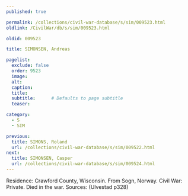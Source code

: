 ```yaml
---
published: true

permalink: /collections/civil-war-database/s/sim/009523.html
oldlink: /CivilWar/db/s/sim/009523.html

oldid: 009523

title: SIMONSEN, Andreas

pagelist:
  exclude: false
  order: 9523
  image: 
  alt:
  caption:
  title:
  subtitle:      # Defaults to page subtitle
  teaser:

category: 
  - S 
  - SIM

previous:
  title: SIMONS, Roland
  url: /collections/civil-war-database/s/sim/009522.html  
next:
  title: SIMONSEN, Casper
  url: /collections/civil-war-database/s/sim/009524.html   
---
```

Residence: Crawford County, Wisconsin. From Sogn, Norway. Civil War: Private. Died in the war. Sources: (Ulvestad p328)